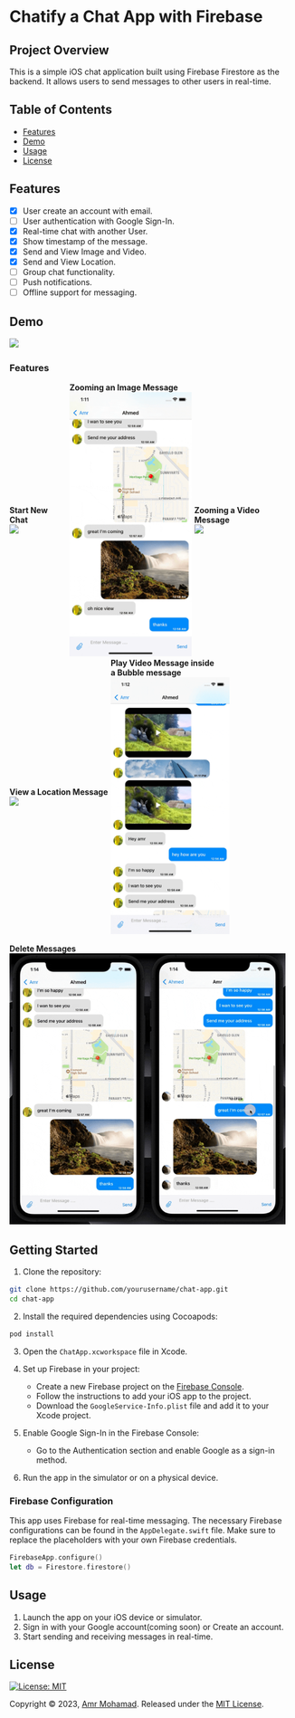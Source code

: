 # Chatify a Chat App with Firebase

## Project Overview

This is a simple iOS chat application built using Firebase Firestore as the backend. It allows users to send messages to other users in real-time.

## Table of Contents

- [Features](#features)
- [Demo](#demo)
- [Usage](#usage)
- [License](#license)

## Features

- [x] User create an account with email.
- [ ] User authentication with Google Sign-In.
- [x] Real-time chat with another User.
- [x] Show timestamp of the message.
- [x] Send and View Image and Video.
- [x] Send and View Location.
- [ ] Group chat functionality.
- [ ] Push notifications.
- [ ] Offline support for messaging.

## Demo

<img src="./Docs/demo.gif" width="620px">

### Features

<div style="display: flex; align-items: center; gap: 5px;">
    <div>
        <strong>Start New Chat</strong>
        <br>
        <img src="./Docs/start_new_chat.gif" width="220px">
    </div>
    <div>
        <strong>Zooming an Image Message</strong>
        <br>
        <img src="./Docs/zoom_in_out_image.gif" width="220px">
    </div>
    <div>
        <strong>Zooming a Video Message</strong>
        <br>
        <img src="./Docs/zoom_In_Out_video.gif" width="220px">
    </div>
</div>

<div style="display: flex; align-items: center; gap: 5px;">
    <div>
        <strong>View a Location Message</strong>
        <br>
        <img src="./Docs/ view_location.gif" width="220px">
    </div>
    <div>
        <strong>Play Video Message inside <br>a Bubble message</strong>
        <br>
        <img src="./Docs/video _in_mini.gif" width="210px">
    </div>
</div>

<strong>Delete Messages</strong>
<br>
<img src="./Docs/delete_message.gif" width="488px">


## Getting Started

1. Clone the repository:

```bash
git clone https://github.com/yourusername/chat-app.git
cd chat-app
```

2. Install the required dependencies using Cocoapods:

```bash
pod install
```

3. Open the `ChatApp.xcworkspace` file in Xcode.

4. Set up Firebase in your project:
   - Create a new Firebase project on the [Firebase Console](https://console.firebase.google.com/).
   - Follow the instructions to add your iOS app to the project.
   - Download the `GoogleService-Info.plist` file and add it to your Xcode project.

5. Enable Google Sign-In in the Firebase Console:
   - Go to the Authentication section and enable Google as a sign-in method.

6. Run the app in the simulator or on a physical device.

### Firebase Configuration

This app uses Firebase for real-time messaging. The necessary Firebase configurations can be found in the `AppDelegate.swift` file. Make sure to replace the placeholders with your own Firebase credentials.

```swift
FirebaseApp.configure()
let db = Firestore.firestore()
```

## Usage

1. Launch the app on your iOS device or simulator.
1. Sign in with your Google account(coming soon) or Create an account.
1. Start sending and receiving messages in real-time.

## License

[![License: MIT](https://img.shields.io/badge/License-MIT-yellow.svg)](https://opensource.org/licenses/MIT)

Copyright © 2023, [Amr Mohamad](https://github.com/AmrMohamad).
Released under the [MIT License](./LICENSE.txt).

<!--
This is a simple iOS chat application built using Firebase as the backend. It allows users to sign in with their Google accounts and send messages to other users in real-time.

## Features

- User authentication with Google Sign-In
- Real-time messaging using Firebase Firestore
- Clean and intuitive user interface
- Message timestamp and sender information
- Offline support for messaging

## Requirements

- iOS 12.0+
- Xcode 12.0+
- Cocoapods (for Firebase dependencies)

## Getting Started

1. Clone the repository:

```bash
git clone https://github.com/yourusername/chat-app.git
cd chat-app
```

2. Install the required dependencies using Cocoapods:

```bash
pod install
```

3. Open the `ChatApp.xcworkspace` file in Xcode.

4. Set up Firebase in your project:
   - Create a new Firebase project on the [Firebase Console](https://console.firebase.google.com/).
   - Follow the instructions to add your iOS app to the project.
   - Download the `GoogleService-Info.plist` file and add it to your Xcode project.

5. Enable Google Sign-In in the Firebase Console:
   - Go to the Authentication section and enable Google as a sign-in method.

6. Run the app in the simulator or on a physical device.

## Firebase Configuration

This app uses Firebase for real-time messaging. The necessary Firebase configurations can be found in the `AppDelegate.swift` file. Make sure to replace the placeholders with your own Firebase credentials.

```swift
FirebaseApp.configure()
let db = Firestore.firestore()
```

## Directory Structure

```
- ChatApp
  - Controllers
    - ChatViewController.swift
    - ...
  - Models
    - Message.swift
    - ...
  - Views
    - MessageCell.swift
    - ...
  - Supporting Files
    - AppDelegate.swift
    - ...
```

## Usage

1. Launch the app on your iOS device or simulator.
2. Sign in with your Google account.
3. Start sending and receiving messages in real-time.

## Contributing

If you'd like to contribute to this project, please follow these steps:

1. Fork the repository.
2. Create a new branch for your feature or bug fix.
3. Make your changes and commit them with a descriptive commit message.
4. Push your changes to your fork.
5. Submit a pull request to the `main` branch of the original repository.

## License

This project is licensed under the MIT License - see the [LICENSE](LICENSE) file for details.

## Acknowledgments

- [Firebase](https://firebase.google.com/) for providing an easy-to-use backend service.
- [GoogleSignIn](https://developers.google.com/identity/sign-in/ios) for simplifying user authentication.

## Contact

For any inquiries or feedback, please contact [Your Name](mailto:youremail@example.com).

---

Feel free to customize this README according to your specific project details. Make sure to provide clear instructions for setting up and running the app, and include any additional information that may be relevant to developers or users.

-->